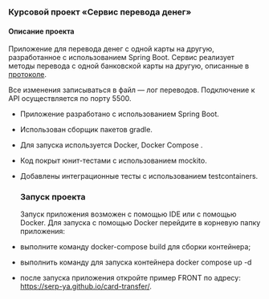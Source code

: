 ### Курсовой проект «Сервис перевода денег»
#### Описание проекта

 Приложение для перевода денег с одной карты на другую, разработанное с использованием Spring Boot. Cервис реализует методы перевода с одной банковской карты на другую, описанные в [протоколе](https://github.com/netology-code/jd-homeworks/blob/master/diploma/MoneyTransferServiceSpecification.yaml).
 
  Все изменения записываться в файл — лог переводов. Подключение к API осуществляется по порту 5500.

- Приложение разработано с использованием Spring Boot.
- Использован сборщик пакетов gradle.
- Для запуска используется Docker, Docker Compose .
- Код покрыт юнит-тестами с использованием mockito.
- Добавлены интеграционные тесты с использованием testcontainers.

  ### Запуск проекта
  Запуск приложения возможен с помощью IDE или с помощью Docker.
 Для запуска с помощью Docker перейдите в корневую папку приложения:
- выполните команду docker-compose build для сборки контейнера;
- выполнить команду для запуска контейнера docker compose up -d
- после запуска приложения откройте пример FRONT по адресу: https://serp-ya.github.io/card-transfer/.
